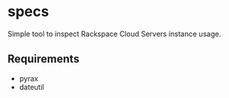 specs
===

Simple tool to inspect Rackspace Cloud Servers instance usage.

Requirements
---

- pyrax
- dateutil
